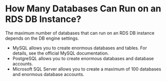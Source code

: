 # How Many Databases Can Run on an RDS DB Instance?<a name="rds_faq_0007"></a>

The maximum number of databases that can run on an RDS DB instance depends on the DB engine settings.

-   MySQL allows you to create enormous databases and tables. For details, see the official MySQL documentation.
-   PostgreSQL allows you to create enormous databases and database accounts.
-   Microsoft SQL Server allows you to create a maximum of 100 databases and enormous database accounts.

